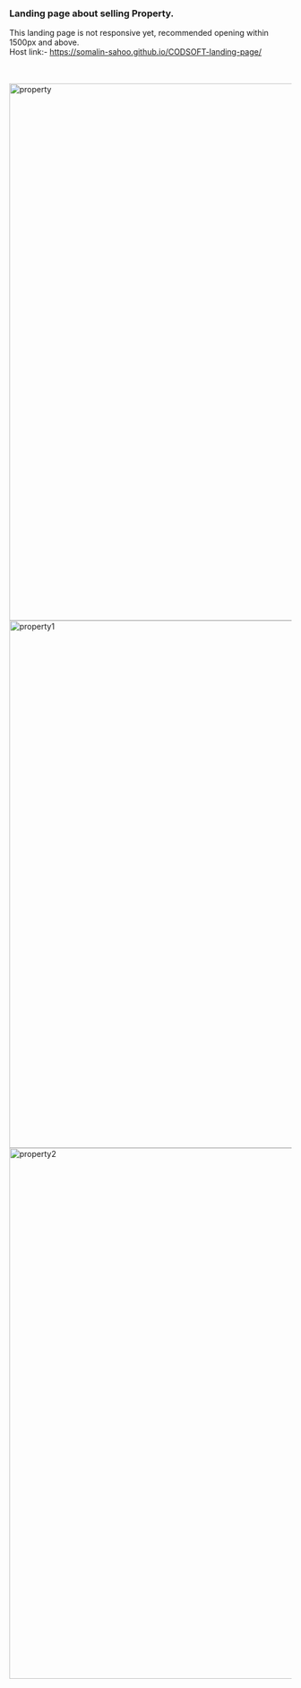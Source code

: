 <h3>Landing page about selling Property.</h3>

This landing page is not responsive yet, recommended opening within 1500px and above.
<br>
Host link:- https://somalin-sahoo.github.io/CODSOFT-landing-page/
<br>
<br>
<br>

<img width="958" alt="property" src="https://github.com/Somalin-Sahoo/CODSOFT-landing-page/assets/173662367/1eccecbc-a010-4675-a47c-d9aad734b744">

<img width="941" alt="property1" src="https://github.com/Somalin-Sahoo/CODSOFT-landing-page/assets/173662367/ff2811b9-0655-4f6c-a640-28a4f57b0a63">

<img width="947" alt="property2" src="https://github.com/Somalin-Sahoo/CODSOFT-landing-page/assets/173662367/4ca9eca1-d7bc-40ad-9a80-3db691a6c338">

